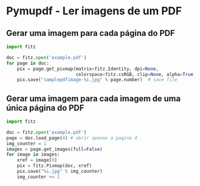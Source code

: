 # Pymupdf - Ler imagens de um PDF

## Gerar uma imagem para cada página do PDF

~~~python
import fitz

doc = fitz.open('example.pdf')
for page in doc:
    pix = page.get_pixmap(matrix=fitz.Identity, dpi=None,
                          colorspace=fitz.csRGB, clip=None, alpha=True, annots=True)
    pix.save("samplepdfimage-%i.jpg" % page.number)  # save file
~~~

## Gerar uma imagem para cada imagem de uma única página do PDF

~~~python
import fitz

doc = fitz.open('example.pdf')
page = doc.load_page(4) # abrir apenas a pagina 4
img_counter = 1
images = page.get_images(full=False)
for image in images:
    xref = image[0]
    pix = fitz.Pixmap(doc, xref)
    pix.save("%i.jpg" % img_counter)
    img_counter += 1
~~~